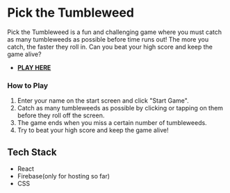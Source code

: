 # Pick the Tumbleweed

Pick the Tumbleweed is a fun and challenging game where you must catch as many tumbleweeds as possible before time runs out! The more you catch, the faster they roll in. Can you beat your high score and keep the game alive?

- **[PLAY HERE](https://tumbleweed-game.web.app)**


### How to Play

1. Enter your name on the start screen and click "Start Game".
2. Catch as many tumbleweeds as possible by clicking or tapping on them before they roll off the screen.
3. The game ends when you miss a certain number of tumbleweeds.
4. Try to beat your high score and keep the game alive!

## Tech Stack
- React
- Firebase(only for hosting so far)
- CSS

